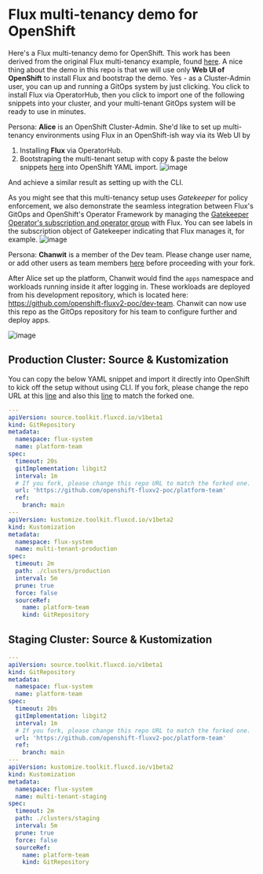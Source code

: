 # Flux multi-tenancy demo for OpenShift

Here's a Flux multi-tenancy demo for OpenShift. This work has been derived from the original Flux multi-tenancy example, found [here](https://github.com/fluxcd/flux2-multi-tenancy).  A nice thing about the demo in this repo is that we will use only **Web UI of OpenShift** to install Flux and bootstrap the demo. Yes - as a Cluster-Admin user, you can up and running a GitOps system by just clicking. You click to install Flux via OperatorHub, then you click to import one of the following snippets into your cluster, and your multi-tenant GitOps system will be ready to use in minutes.

Persona: **Alice** is an OpenShift Cluster-Admin. She'd like to set up multi-tenancy environments using Flux in an OpenShift-ish way via its Web UI by

  1. Installing **Flux** via OperatorHub.
  2. Bootstraping the multi-tenant setup with copy & paste the below snippets [here](https://github.com/openshift-fluxv2-poc/platform-team#production-cluster-source--kustomization) into OpenShift YAML import.
     ![image](https://user-images.githubusercontent.com/10666/137634319-1aac84e8-a139-4e3b-857b-76eeabcb4770.png)

And achieve a similar result as setting up with the CLI.

As you might see that this multi-tenancy setup uses *Gatekeeper* for policy enforcement, we also demonstrate the seamless integration between Flux's GitOps and OpenShift's Operator Framework by managing the [Gatekeeper Operator's subscription and operator group](https://github.com/openshift-fluxv2-poc/platform-team/blob/main/infra/policy-engine-operator/gatekeeper-operator.yaml) with Flux.  You can see labels in the subscription object of Gatekeeper indicating that Flux manages it, for example.
![image](https://user-images.githubusercontent.com/10666/137672236-d7b3acc1-2d6a-4249-9495-bdd7a684f279.png)


Persona: **Chanwit** is a member of the Dev team. Please change user name, or add other users as team members [here](https://github.com/openshift-fluxv2-poc/platform-team/blob/main/tenants/base/dev-team/rbac.yaml#L31) before proceeding with your fork.

After Alice set up the platform, Chanwit would find the `apps` namespace and workloads running inside it after logging in. These workloads are deployed from his development repository, which is located here: https://github.com/openshift-fluxv2-poc/dev-team. Chanwit can now use this repo as the GitOps repository for his team to configure further and deploy apps.

![image](https://user-images.githubusercontent.com/10666/137634584-270c72f8-b62a-4d58-a3e7-b9af4621a163.png)

## Production Cluster: Source & Kustomization

You can copy the below YAML snippet and import it directly into OpenShift to kick off the setup without using CLI.
If you fork, please change the repo URL at this [line](https://github.com/openshift-fluxv2-poc/platform-team/blob/main/README.md?plain=1#L39) and also this [line](https://github.com/openshift-fluxv2-poc/platform-team/blob/main/README.md?plain=1#L72) to match the forked one.

```yaml
---
apiVersion: source.toolkit.fluxcd.io/v1beta1
kind: GitRepository
metadata:
  namespace: flux-system
  name: platform-team
spec:
  timeout: 20s
  gitImplementation: libgit2
  interval: 1m
  # If you fork, please change this repo URL to match the forked one.
  url: 'https://github.com/openshift-fluxv2-poc/platform-team' 
  ref:
    branch: main
---
apiVersion: kustomize.toolkit.fluxcd.io/v1beta2
kind: Kustomization
metadata:
  namespace: flux-system
  name: multi-tenant-production
spec:
  timeout: 2m
  path: ./clusters/production
  interval: 5m
  prune: true
  force: false
  sourceRef:
    name: platform-team
    kind: GitRepository
```

## Staging Cluster: Source & Kustomization
```yaml
---
apiVersion: source.toolkit.fluxcd.io/v1beta1
kind: GitRepository
metadata:
  namespace: flux-system
  name: platform-team
spec:
  timeout: 20s
  gitImplementation: libgit2
  interval: 1m
  # If you fork, please change this repo URL to match the forked one.
  url: 'https://github.com/openshift-fluxv2-poc/platform-team' 
  ref:
    branch: main
---
apiVersion: kustomize.toolkit.fluxcd.io/v1beta2
kind: Kustomization
metadata:
  namespace: flux-system
  name: multi-tenant-staging
spec:
  timeout: 2m
  path: ./clusters/staging
  interval: 5m
  prune: true
  force: false
  sourceRef:
    name: platform-team
    kind: GitRepository
```
